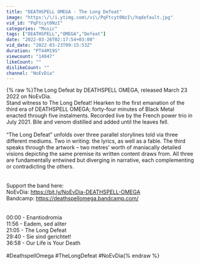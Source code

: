 ```yaml
---
title: "DEATHSPELL OMEGA - The Long Defeat"
image: "https:\/\/i.ytimg.com\/vi\/PqFtcyt0NzI\/hqdefault.jpg"
vid_id: "PqFtcyt0NzI"
categories: "Music"
tags: ["DEATHSPELL","OMEGA","Defeat"]
date: "2022-03-26T02:17:54+03:00"
vid_date: "2022-03-23T09:15:53Z"
duration: "PT44M19S"
viewcount: "14047"
likeCount: ""
dislikeCount: ""
channel: "NoEvDia"
---
```

{% raw %}The Long Defeat by DEATHSPELL OMEGA, released March 23 2022 on NoEvDia. <br />Stand witness to The Long Defeat! Hearken to the first emanation of the third era of DEATHSPELL OMEGA; forty-four minutes of Black Metal enacted through five instalments. Recorded live by the French power trio in July 2021. Bile and venom distilled and added until the leaves fell.<br /><br />“The Long Defeat” unfolds over three parallel storylines told via three different mediums. Two in writing: the lyrics, as well as a fable. The third speaks through the artwork – two metres’ worth of maniacally detailed visions depicting the same premise its written content draws from. All three are fundamentally entwined but diverging in narrative, each complementing or contradicting the others.<br /><br /><br />Support the band here: <br />NoEvDia: <a rel="nofollow" target="blank" href="https://bit.ly/NoEvDia-DEATHSPELL-OMEGA">https://bit.ly/NoEvDia-DEATHSPELL-OMEGA</a><br />Bandcamp: <a rel="nofollow" target="blank" href="https://deathspellomega.bandcamp.com/">https://deathspellomega.bandcamp.com/</a><br /><br /><br />00:00 - Enantiodromia<br />11:56 - Eadem, sed aliter<br />21:05 - The Long Defeat<br />29:40 - Sie sind gerichtet!<br />36:58 - Our Life is Your Death <br /><br />#DeathspellOmega #TheLongDefeat #NoEvDia{% endraw %}
